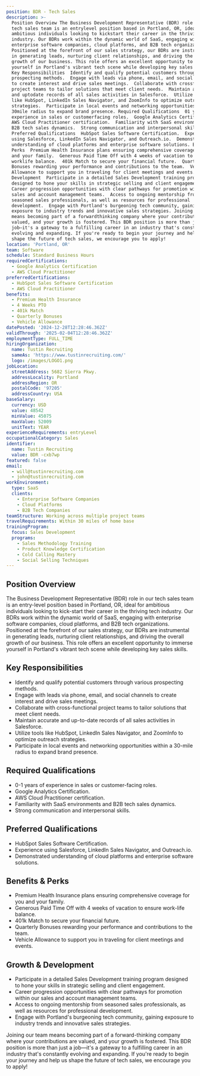 ```yaml
---
position: BDR - Tech Sales
description: >-
  Position Overview The Business Development Representative (BDR) role in our
  tech sales team is an entrylevel position based in Portland, OR, ideal for
  ambitious individuals looking to kickstart their career in the thriving tech
  industry. Our BDRs work within the dynamic world of SaaS, engaging with
  enterprise software companies, cloud platforms, and B2B tech organizations.
  Positioned at the forefront of our sales strategy, our BDRs are instrumental
  in generating leads, nurturing client relationships, and driving the overall
  growth of our business. This role offers an excellent opportunity to immerse
  yourself in Portland's vibrant tech scene while developing key sales skills.
  Key Responsibilities  Identify and qualify potential customers through various
  prospecting methods.  Engage with leads via phone, email, and social channels
  to create interest and drive sales meetings.  Collaborate with crossfunctional
  project teams to tailor solutions that meet client needs.  Maintain accurate
  and uptodate records of all sales activities in Salesforce.  Utilize tools
  like HubSpot, LinkedIn Sales Navigator, and ZoomInfo to optimize outreach
  strategies.  Participate in local events and networking opportunities within a
  30mile radius to expand brand presence. Required Qualifications  01 years of
  experience in sales or customerfacing roles.  Google Analytics Certification. 
  AWS Cloud Practitioner certification.  Familiarity with SaaS environments and
  B2B tech sales dynamics.  Strong communication and interpersonal skills.
  Preferred Qualifications  HubSpot Sales Software Certification.  Experience
  using Salesforce, LinkedIn Sales Navigator, and Outreach.io.  Demonstrated
  understanding of cloud platforms and enterprise software solutions. Benefits &
  Perks  Premium Health Insurance plans ensuring comprehensive coverage for you
  and your family.  Generous Paid Time Off with 4 weeks of vacation to ensure
  worklife balance.  401k Match to secure your financial future.  Quarterly
  Bonuses rewarding your performance and contributions to the team.  Vehicle
  Allowance to support you in traveling for client meetings and events. Growth &
  Development  Participate in a detailed Sales Development training program
  designed to hone your skills in strategic selling and client engagement. 
  Career progression opportunities with clear pathways for promotion within our
  sales and account management teams.  Access to ongoing mentorship from
  seasoned sales professionals, as well as resources for professional
  development.  Engage with Portland's burgeoning tech community, gaining
  exposure to industry trends and innovative sales strategies. Joining our team
  means becoming part of a forwardthinking company where your contributions are
  valued, and your growth is fostered. This BDR position is more than just a
  job—it's a gateway to a fulfilling career in an industry that's constantly
  evolving and expanding. If you're ready to begin your journey and help us
  shape the future of tech sales, we encourage you to apply!
location: 'Portland, OR'
team: Software
schedule: Standard Business Hours
requiredCertifications:
  - Google Analytics Certification
  - AWS Cloud Practitioner
preferredCertifications:
  - HubSpot Sales Software Certification
  - AWS Cloud Practitioner
benefits:
  - Premium Health Insurance
  - 4 Weeks PTO
  - 401k Match
  - Quarterly Bonuses
  - Vehicle Allowance
datePosted: '2024-12-28T12:28:46.362Z'
validThrough: '2025-02-04T12:28:46.362Z'
employmentType: FULL_TIME
hiringOrganization:
  name: Tustin Recruiting
  sameAs: 'https://www.tustinrecruiting.com/'
  logo: /images/LOGO1.png
jobLocation:
  streetAddress: 5682 Sierra Pkwy.
  addressLocality: Portland
  addressRegion: OR
  postalCode: '97205'
  addressCountry: USA
baseSalary:
  currency: USD
  value: 48542
  minValue: 45075
  maxValue: 52009
  unitText: YEAR
experienceRequirements: entryLevel
occupationalCategory: Sales
identifier:
  name: Tustin Recruiting
  value: BDR -cxb7wp
featured: false
email:
  - will@tustinrecruiting.com
  - john@tustinrecruiting.com
workEnvironment:
  type: SaaS
  clients:
    - Enterprise Software Companies
    - Cloud Platforms
    - B2B Tech Companies
teamStructure: Working across multiple project teams
travelRequirements: Within 30 miles of home base
trainingProgram:
  focus: Sales Development
  programs:
    - Sales Methodology Training
    - Product Knowledge Certification
    - Cold Calling Mastery
    - Social Selling Techniques
---
```




## Position Overview
The Business Development Representative (BDR) role in our tech sales team is an entry-level position based in Portland, OR, ideal for ambitious individuals looking to kick-start their career in the thriving tech industry. Our BDRs work within the dynamic world of SaaS, engaging with enterprise software companies, cloud platforms, and B2B tech organizations. Positioned at the forefront of our sales strategy, our BDRs are instrumental in generating leads, nurturing client relationships, and driving the overall growth of our business. This role offers an excellent opportunity to immerse yourself in Portland's vibrant tech scene while developing key sales skills.

## Key Responsibilities
- Identify and qualify potential customers through various prospecting methods.
- Engage with leads via phone, email, and social channels to create interest and drive sales meetings.
- Collaborate with cross-functional project teams to tailor solutions that meet client needs.
- Maintain accurate and up-to-date records of all sales activities in Salesforce.
- Utilize tools like HubSpot, LinkedIn Sales Navigator, and ZoomInfo to optimize outreach strategies.
- Participate in local events and networking opportunities within a 30-mile radius to expand brand presence.

## Required Qualifications
- 0-1 years of experience in sales or customer-facing roles.
- Google Analytics Certification.
- AWS Cloud Practitioner certification.
- Familiarity with SaaS environments and B2B tech sales dynamics.
- Strong communication and interpersonal skills.

## Preferred Qualifications
- HubSpot Sales Software Certification.
- Experience using Salesforce, LinkedIn Sales Navigator, and Outreach.io.
- Demonstrated understanding of cloud platforms and enterprise software solutions.

## Benefits & Perks
- Premium Health Insurance plans ensuring comprehensive coverage for you and your family.
- Generous Paid Time Off with 4 weeks of vacation to ensure work-life balance.
- 401k Match to secure your financial future.
- Quarterly Bonuses rewarding your performance and contributions to the team.
- Vehicle Allowance to support you in traveling for client meetings and events.

## Growth & Development
- Participate in a detailed Sales Development training program designed to hone your skills in strategic selling and client engagement.
- Career progression opportunities with clear pathways for promotion within our sales and account management teams.
- Access to ongoing mentorship from seasoned sales professionals, as well as resources for professional development.
- Engage with Portland's burgeoning tech community, gaining exposure to industry trends and innovative sales strategies.

Joining our team means becoming part of a forward-thinking company where your contributions are valued, and your growth is fostered. This BDR position is more than just a job—it's a gateway to a fulfilling career in an industry that's constantly evolving and expanding. If you're ready to begin your journey and help us shape the future of tech sales, we encourage you to apply!
